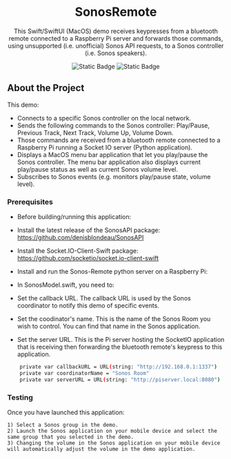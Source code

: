 <div align="center">

  <h1>SonosRemote</h1>
  
  <p>
    This Swift/SwiftUI (MacOS) demo receives keypresses from a bluetooth remote connected to a Raspberry Pi server and forwards those commands, using unsupported (i.e. unofficial) Sonos API requests, to a Sonos controller (i.e. Sonos speakers). 

  </p>
  
<p>
  
  ![Static Badge](https://img.shields.io/badge/macOS-14%2B-greeen)
  ![Static Badge](https://img.shields.io/badge/Xcode-15%2B-blue)

</p>
</div>

## About the Project

This demo:

- Connects to a specific Sonos controller on the local network.
- Sends the following commands to the Sonos controller: Play/Pause, Previous Track, Next Track, Volume Up, Volume Down.
- Those commands are received from a bluetooth remote connected to a Raspberry Pi running a Socket IO server (Python application).
- Displays a MacOS menu bar application that let you play/pause the Sonos controller. The menu bar application also displays current play/pause status as well as current Sonos volume level.
- Subscribes to Sonos events (e.g. monitors play/pause state, volume level).

### Prerequisites

- Before building/running this application:
 - Install the latest release of the SonosAPI package: https://github.com/denisblondeau/SonosAPI
 - Install the Socket.IO-Client-Swift package: https://github.com/socketio/socket.io-client-swift
 - Install and run the Sonos-Remote python server on a Raspberry Pi: 

- In SonosModel.swift, you need to:
 - Set the callback URL. The callback URL is used by the Sonos coordinator to notify this demo of specific events.
 - Set the coodinator's name. This is the name of the Sonos Room you wish to control. You can find that name in the Sonos application.
 - Set the server URL. This is the Pi server hosting the SocketIO application that is receiving then forwarding the bluetooth remote's keypress to this application.

```bash
    private var callbackURL = URL(string: "http://192.168.0.1:1337")
    private var coordinatorName = "Sonos Room"
    private var serverURL = URL(string: "http://piserver.local:8080")
```

### Testing

Once you have launched this application:

    1) Select a Sonos group in the demo.
    2) Launch the Sonos application on your mobile device and select the same group that you selected in the demo.
    3) Changing the volume in the Sonos application on your mobile device will automatically adjust the volume in the demo application.


